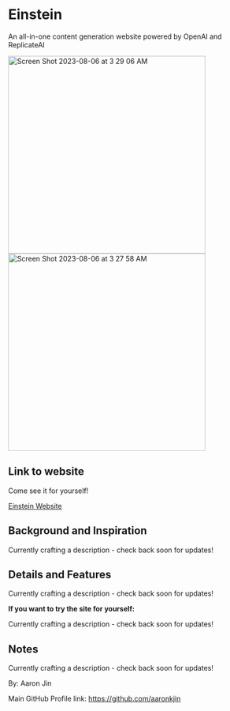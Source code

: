 # Einstein

An all-in-one content generation website powered by OpenAI and ReplicateAI

<img width="400" alt="Screen Shot 2023-08-06 at 3 29 06 AM" src="https://github.com/aaronkjin/einstein/assets/58490258/ed47523f-9139-400e-af38-e71d57733e0d">

<img width="400" alt="Screen Shot 2023-08-06 at 3 27 58 AM" src="https://github.com/aaronkjin/einstein/assets/58490258/be8f66bc-3287-49e2-ba14-0e71408c7a3a">

## Link to website

Come see it for yourself!

[Einstein Website](https://ai-einstein.vercel.app/)

## Background and Inspiration

Currently crafting a description - check back soon for updates!

## Details and Features

Currently crafting a description - check back soon for updates!

**If you want to try the site for yourself:**

Currently crafting a description - check back soon for updates!

## Notes

Currently crafting a description - check back soon for updates!


By: Aaron Jin

Main GitHub Profile link: https://github.com/aaronkjin

